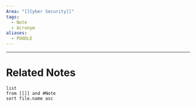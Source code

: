 ```yaml
---
Area: "[[Cyber Security]]"
tags:
  - Note
  - Acronym
aliases:
  - POODLE
---
```




---
# Related Notes
```dataview
list
from [[]] and #Note 
sort file.name asc
```
